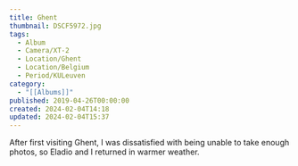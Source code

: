 ```yaml
---
title: Ghent
thumbnail: DSCF5972.jpg
tags:
  - Album
  - Camera/XT-2
  - Location/Ghent
  - Location/Belgium
  - Period/KULeuven
category:
  - "[[Albums]]"
published: 2019-04-26T00:00:00
created: 2024-02-04T14:18
updated: 2024-02-04T15:37
---
```

After first visiting Ghent, I was dissatisfied with being unable to take enough photos, so Eladio and I returned in warmer weather.
